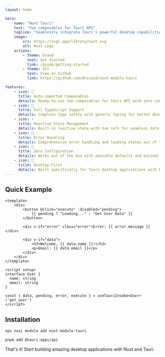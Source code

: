 ```yaml
---
layout: home

hero:
    name: "Nuxt Tauri"
    text: "Vue composables for Tauri API"
    tagline: "Seamlessly integrate Tauri's powerful desktop capabilities into your Nuxt applications"
    image:
        src: https://svgl.app/library/nuxt.svg
        alt: Nuxt Logo
    actions:
        - theme: brand
          text: Get Started
          link: /guide/getting-started
        - theme: alt
          text: View on GitHub
          link: https://github.com/Onivoid/nuxt-module-tauri

features:
    - icon: 🚀
      title: Auto-imported Composables
      details: Ready-to-use Vue composables for Tauri API with zero configuration
    - icon: 💪
      title: Full TypeScript Support
      details: Complete type safety with generic typing for better development experience
    - icon: ⚡
      title: Reactive State Management
      details: Built-in reactive state with Vue refs for seamless data handling
    - icon: 🔄
      title: Error Handling
      details: Comprehensive error handling and loading states out of the box
    - icon: 🎯
      title: Zero Configuration
      details: Works out of the box with sensible defaults and minimal setup
    - icon: 📱
      title: Desktop-First
      details: Built specifically for Tauri desktop applications with Nuxt
---
```


## Quick Example

```vue
<template>
    <div>
        <button @click="execute" :disabled="pending">
            {{ pending ? "Loading..." : "Get User Data" }}
        </button>

        <div v-if="error" class="error">Error: {{ error.message }}</div>

        <div v-if="data">
            <h3>Welcome, {{ data.name }}!</h3>
            <p>Email: {{ data.email }}</p>
        </div>
    </div>
</template>

<script setup>
interface User {
  name: string
  email: string
}

const { data, pending, error, execute } = useTauriInvoke<User>('get_user')
</script>
```

## Installation

```bash
npx nuxi module add nuxt-module-tauri
```

```bash
pnpm add @tauri-apps/api
```

That's it! Start building amazing desktop applications with Nuxt and Tauri.
